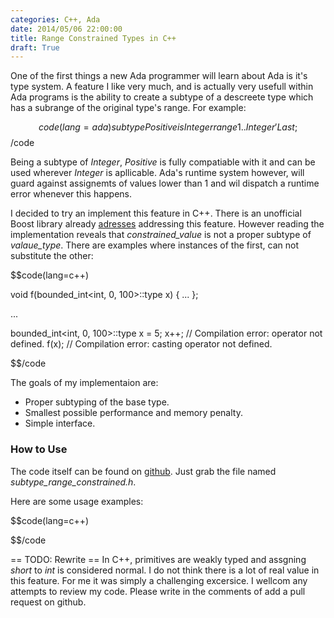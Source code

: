 ```yaml
---
categories: C++, Ada
date: 2014/05/06 22:00:00
title: Range Constrained Types in C++
draft: True
---
```


One of the first things a new Ada programmer will learn about Ada is it's type system. A feature I like very much, and is actually very usefull within Ada programs is the ability to create a subtype of a descreete type which has a subrange of the original type's range. For example:

$$code(lang=ada)
subtype Positive is Integer range 1 .. Integer'Last;
$$/code

Being a subtype of _Integer_, _Positive_ is fully compatiable with it and can be used wherever _Integer_ is apllicable. Ada's runtime system however, will guard against assignemts of values lower than 1 and wil dispatch a runtime error whenever this happens.

I decided to try an implement this feature in C++. There is an unofficial Boost library already [adresses](http://www.boost.org/doc/libs/1_48_0/boost/date_time/constrained_value.hpp) addressing this feature. However reading the implementation reveals that _constrained_value_ is not a proper subtype of _valaue_type_. There are examples where instances of the first, can not substitute the other:

$$code(lang=c++)

void f(bounded_int<int, 0, 100>::type x) { ... };

...

bounded_int<int, 0, 100>::type x = 5;
x++; // Compilation error: operator not defined.
f(x); // Compilation error: casting operator not defined.

$$/code

The goals of my implementaion are:
* Proper subtyping of the base type. 
* Smallest possible performance and memory penalty.
* Simple interface.


### How to Use ###

The code itself can be found on [github](). Just grab the file named _subtype_range_constrained.h_.

Here are some usage examples:

$$code(lang=c++)
   
$$/code






== TODO: Rewrite ==
In C++, primitives are weakly typed and assgning _short_ to _int_ is considered normal.  I do not think there is a lot of real value in this feature. For me it was simply a challenging excersice. I wellcom any attempts to review my code. Please write in the comments of add a pull request on github.